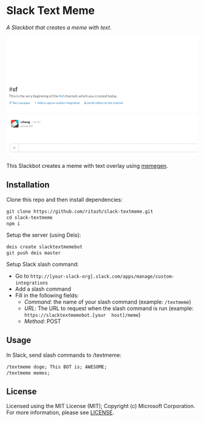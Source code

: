 # Slack Text Meme

_A Slackbot that creates a meme with text_.

![Slack Text Meme Demo](textmeme.gif)

This Slackbot creates a meme with text overlay using [memegen](http://memegen.link).

## Installation

Clone this repo and then install dependencies:

    git clone https://github.com/ritazh/slack-textmeme.git
    cd slack-textmeme
    npm i


Setup the server (using Deis):

    deis create slacktextmemebot
    git push deis master


Setup Slack slash command:

* Go to `http://[your-slack-org].slack.com/apps/manage/custom-integrations` 
* Add a slash command
* Fill in the following fields:
  * _Command_: the name of your slash command (example: `/textmeme`)
  * _URL_: The URL to request when the slash command is run (example: `https://slacktextmemebot.[your  host]/meme`)
  * _Method_: POST


## Usage

In Slack, send slash commands to /textmeme:

    /textmeme doge; This BOT is; AWESOME;
    /textmeme memes;


## License
Licensed using the MIT License (MIT); Copyright (c) Microsoft Corporation. For more information, please see [LICENSE](LICENSE).
